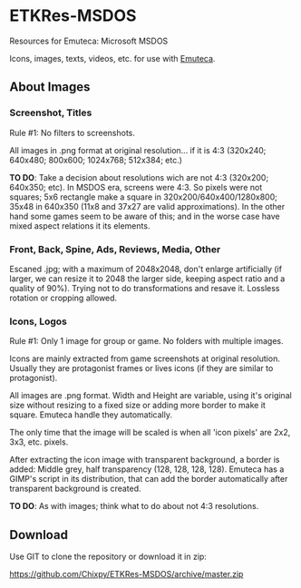 # ETKRes-MSDOS
Resources for Emuteca: Microsoft MSDOS

Icons, images, texts, videos, etc. for use with [Emuteca](https://github.com/Chixpy/Emuteca).

## About Images

### Screenshot, Titles

Rule #1: No filters to screenshots.

All images in .png format at original resolution... if it is 4:3 (320x240; 640x480; 800x600; 1024x768; 512x384; etc.)

**TO DO**: Take a decision about resolutions wich are not 4:3 (320x200; 640x350; etc). In MSDOS era, screens were 4:3. So pixels were not squares; 5x6 rectangle make a square in 320x200/640x400/1280x800; 35x48 in 640x350 (11x8 and 37x27 are valid approximations). In the other hand some games seem to be aware of this; and in the worse case have mixed aspect relations it its elements.

### Front, Back, Spine, Ads, Reviews, Media, Other

Escaned .jpg; with a maximum of 2048x2048, don't enlarge artificially (if larger, we can resize it to 2048 the larger side, keeping aspect ratio and a quality of 90%). Trying not to do transformations and resave it. Lossless rotation or cropping allowed.

### Icons, Logos

Rule #1: Only 1 image for group or game. No folders with multiple images.

Icons are mainly extracted from game screenshots at original resolution. Usually they are protagonist frames or lives icons (if they are similar to protagonist).

All images are .png format. Width and Height are variable, using it's original size without resizing to a fixed size or adding more border to make it square. Emuteca handle they automatically.

The only time that the image will be scaled is when all 'icon pixels' are 2x2, 3x3, etc. pixels.

After extracting the icon image with transparent background, a border is added: Middle grey, half transparency (128, 128, 128, 128). Emuteca has a GIMP's script in its distribution, that can add the border automatically after transparent background is created.

**TO DO**: As with images; think what to do about not 4:3 resolutions.

## Download

Use GIT to clone the repository or download it in zip:

https://github.com/Chixpy/ETKRes-MSDOS/archive/master.zip